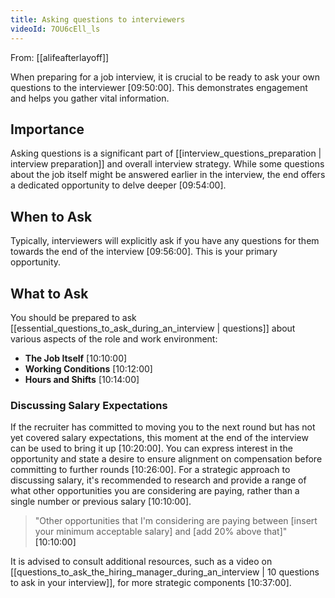 ```yaml
---
title: Asking questions to interviewers
videoId: 7OU6cEll_ls
---
```


From: [[alifeafterlayoff]] <br/> 

When preparing for a job interview, it is crucial to be ready to ask your own questions to the interviewer <a class="yt-timestamp" data-t="09:50:00">[09:50:00]</a>. This demonstrates engagement and helps you gather vital information.

## Importance
Asking questions is a significant part of [[interview_questions_preparation | interview preparation]] and overall interview strategy. While some questions about the job itself might be answered earlier in the interview, the end offers a dedicated opportunity to delve deeper <a class="yt-timestamp" data-t="09:54:00">[09:54:00]</a>.

## When to Ask
Typically, interviewers will explicitly ask if you have any questions for them towards the end of the interview <a class="yt-timestamp" data-t="09:56:00">[09:56:00]</a>. This is your primary opportunity.

## What to Ask

You should be prepared to ask [[essential_questions_to_ask_during_an_interview | questions]] about various aspects of the role and work environment:
*   **The Job Itself** <a class="yt-timestamp" data-t="10:10:00">[10:10:00]</a>
*   **Working Conditions** <a class="yt-timestamp" data-t="10:12:00">[10:12:00]</a>
*   **Hours and Shifts** <a class="yt-timestamp" data-t="10:14:00">[10:14:00]</a>

### Discussing Salary Expectations
If the recruiter has committed to moving you to the next round but has not yet covered salary expectations, this moment at the end of the interview can be used to bring it up <a class="yt-timestamp" data-t="10:20:00">[10:20:00]</a>. You can express interest in the opportunity and state a desire to ensure alignment on compensation before committing to further rounds <a class="yt-timestamp" data-t="10:26:00">[10:26:00]</a>. For a strategic approach to discussing salary, it's recommended to research and provide a range of what other opportunities you are considering are paying, rather than a single number or previous salary <a class="yt-timestamp" data-t="10:10:00">[10:10:00]</a>.

> "Other opportunities that I'm considering are paying between [insert your minimum acceptable salary] and [add 20% above that]" <a class="yt-timestamp" data-t="10:10:00">[10:10:00]</a>

It is advised to consult additional resources, such as a video on [[questions_to_ask_the_hiring_manager_during_an_interview | 10 questions to ask in your interview]], for more strategic components <a class="yt-timestamp" data-t="10:37:00">[10:37:00]</a>.